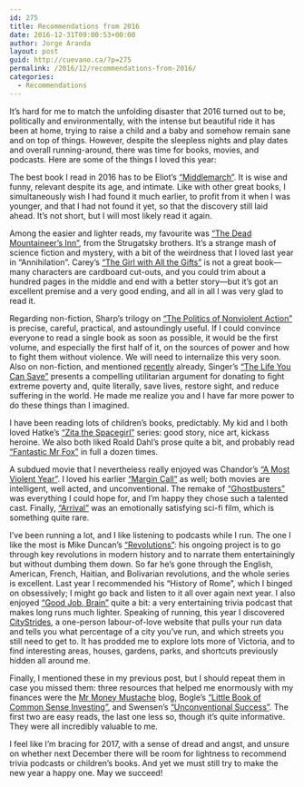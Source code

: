 ```yaml
---
id: 275
title: Recommendations from 2016
date: 2016-12-31T09:00:53+00:00
author: Jorge Aranda
layout: post
guid: http://cuevano.ca/?p=275
permalink: /2016/12/recommendations-from-2016/
categories:
  - Recommendations
---
```

It&#8217;s hard for me to match the unfolding disaster that 2016 turned out to be, politically and environmentally, with the intense but beautiful ride it has been at home, trying to raise a child and a baby and somehow remain sane and on top of things. However, despite the sleepless nights and play dates and overall running-around, there was time for books, movies, and podcasts. Here are some of the things I loved this year:

The best book I read in 2016 has to be Eliot&#8217;s [&#8220;Middlemarch&#8221;](https://en.wikipedia.org/wiki/Middlemarch). It is wise and funny, relevant despite its age, and intimate. Like with other great books, I simultaneously wish I had found it much earlier, to profit from it when I was younger, and that I had not found it yet, so that the discovery still laid ahead. It&#8217;s not short, but I will most likely read it again.

Among the easier and lighter reads, my favourite was [&#8220;The Dead Mountaineer&#8217;s Inn&#8221;](http://www.goodreads.com/book/show/22466714-the-dead-mountaineer-s-inn), from the Strugatsky brothers. It&#8217;s a strange mash of science fiction and mystery, with a bit of the weirdness that I loved last year in &#8220;Annihilation&#8221;. Carey&#8217;s [&#8220;The Girl with All the Gifts&#8221;](https://en.wikipedia.org/wiki/The_Girl_with_All_the_Gifts) is not a great book—many characters are cardboard cut-outs, and you could trim about a hundred pages in the middle and end with a better story—but it&#8217;s got an excellent premise and a very good ending, and all in all I was very glad to read it.

Regarding non-fiction, Sharp&#8217;s trilogy on [&#8220;The Politics of Nonviolent Action&#8221;](https://en.wikipedia.org/wiki/The_Politics_of_Nonviolent_Action) is precise, careful, practical, and astoundingly useful. If I could convince everyone to read a single book as soon as possible, it would be the first volume, and especially the first half of it, on the sources of power and how to fight them without violence. We will need to internalize this very soon. Also on non-fiction, and mentioned [recently](http://cuevano.ca/2016/12/resources-on-frugality/) already, Singer&#8217;s [&#8220;The Life You Can Save&#8221;](https://en.wikipedia.org/wiki/The_Life_You_Can_Save) presents a compelling utilitarian argument for donating to fight extreme poverty and, quite literally, save lives, restore sight, and reduce suffering in the world. He made me realize you and I have far more power to do these things than I imagined.

I have been reading lots of children&#8217;s books, predictably. My kid and I both loved Hatke&#8217;s [&#8220;Zita the Spacegirl&#8221;](http://zitaspacegirl.com/) series: good story, nice art, kickass heroine. We also both liked Roald Dahl&#8217;s prose quite a bit, and probably read [&#8220;Fantastic Mr Fox&#8221;](http://www.roalddahl.com/roald-dahl/stories/1970s/fantastic-mr-fox) in full a dozen times.

A subdued movie that I nevertheless really enjoyed was Chandor&#8217;s [&#8220;A Most Violent Year&#8221;](http://www.imdb.com/title/tt2937898/). I loved his earlier [&#8220;Margin Call&#8221;](http://www.imdb.com/title/tt1615147/) as well; both movies are intelligent, well acted, and unconventional. The remake of [&#8220;Ghostbusters&#8221;](http://www.imdb.com/title/tt1289401/) was everything I could hope for, and I&#8217;m happy they chose such a talented cast. Finally, [&#8220;Arrival&#8221;](http://www.imdb.com/title/tt2543164/) was an emotionally satisfying sci-fi film, which is something quite rare.

I&#8217;ve been running a lot, and I like listening to podcasts while I run. The one I like the most is Mike Duncan&#8217;s [&#8220;Revolutions&#8221;](http://www.revolutionspodcast.com/): his ongoing project is to go through key revolutions in modern history and to narrate them entertainingly but without dumbing them down. So far he&#8217;s gone through the English, American, French, Haitian, and Bolivarian revolutions, and the whole series is excellent. Last year I recommended his &#8220;History of Rome&#8221;, which I binged on obsessively; I might go back and listen to it all over again next year. I also enjoyed [&#8220;Good Job, Brain&#8221;](http://www.goodjobbrain.com/) quite a bit: a very entertaining trivia podcast that makes long runs much lighter. Speaking of running, this year I discovered [CityStrides](https://citystrides.com/), a one-person labour-of-love website that pulls your run data and tells you what percentage of a city you&#8217;ve run, and which streets you still need to get to. It has prodded me to explore lots more of Victoria, and to find interesting areas, houses, gardens, parks, and shortcuts previously hidden all around me.

Finally, I mentioned these in my previous post, but I should repeat them in case you missed them: three resources that helped me enormously with my finances were the [Mr Money Mustache](http://www.mrmoneymustache.com/) blog, Bogle&#8217;s [&#8220;Little Book of Common Sense Investing&#8221;](https://www.amazon.ca/Little-Book-Common-Sense-Investing/dp/0470102101/), and Swensen&#8217;s [&#8220;Unconventional Success&#8221;](https://www.amazon.com/Unconventional-Success-Fundamental-Approach-Investment/dp/0743228383). The first two are easy reads, the last one less so, though it&#8217;s quite informative. They were all incredibly valuable to me.

I feel like I&#8217;m bracing for 2017, with a sense of dread and angst, and unsure on whether next December there will be room for lightness to recommend trivia podcasts or children&#8217;s books. And yet we must still try to make the new year a happy one. May we succeed!